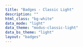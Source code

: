 ```yaml
---
title: "Badges - Classic Light"
description: ""
html_class: "bg-white"
data_mode: "light"
data_theme: "modus-classic-light"
data_bs_theme: "light"
layout: "badges"
---
```

